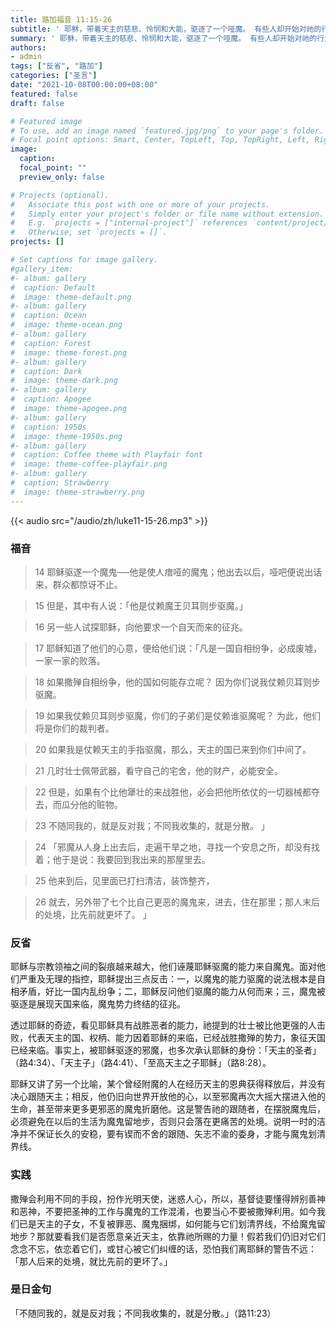 ```yaml
---
title: 路加福音 11:15-26
subtitle: ' 耶稣，带着天主的慈悲、怜悯和大能，驱逐了一个哑魔。 有些人却开始对祂的行为和身份妄加猜测，近乎胡言乱语。 祂拯救生命的能力甚至被指责为依靠的是魔王贝耳则步。 耶稣一针见血地揭露了这一指责里的自相矛盾之处。 中国有「众口烁金，积毁销骨」的典故，表明众人的言论足以融化金属，也比喻众口同声可混淆视听。 那些反对耶稣的人，正是想混淆百姓对耶稣身份与能力的认知。 基督徒今天同样会听到很多有关耶稣的似是而非的描述，那么，我是否保持着一种清晰的辨别能力？'
summary: ' 耶稣，带着天主的慈悲、怜悯和大能，驱逐了一个哑魔。 有些人却开始对祂的行为和身份妄加猜测，近乎胡言乱语。 祂拯救生命的能力甚至被指责为依靠的是魔王贝耳则步。 耶稣一针见血地揭露了这一指责里的自相矛盾之处。 中国有「众口烁金，积毁销骨」的典故，表明众人的言论足以融化金属，也比喻众口同声可混淆视听。 那些反对耶稣的人，正是想混淆百姓对耶稣身份与能力的认知。 基督徒今天同样会听到很多有关耶稣的似是而非的描述，那么，我是否保持着一种清晰的辨别能力？'
authors:
- admin
tags: ["反省", "路加"]
categories: ["圣言"]
date: "2021-10-08T00:00:00+08:00"
featured: false
draft: false

# Featured image
# To use, add an image named `featured.jpg/png` to your page's folder.
# Focal point options: Smart, Center, TopLeft, Top, TopRight, Left, Right, BottomLeft, Bottom, BottomRight
image:
  caption:
  focal_point: ""
  preview_only: false

# Projects (optional).
#   Associate this post with one or more of your projects.
#   Simply enter your project's folder or file name without extension.
#   E.g. `projects = ["internal-project"]` references `content/project/deep-learning/index.md`.
#   Otherwise, set `projects = []`.
projects: []

# Set captions for image gallery.
#gallery_item:
#- album: gallery
#  caption: Default
#  image: theme-default.png
#- album: gallery
#  caption: Ocean
#  image: theme-ocean.png
#- album: gallery
#  caption: Forest
#  image: theme-forest.png
#- album: gallery
#  caption: Dark
#  image: theme-dark.png
#- album: gallery
#  caption: Apogee
#  image: theme-apogee.png
#- album: gallery
#  caption: 1950s
#  image: theme-1950s.png
#- album: gallery
#  caption: Coffee theme with Playfair font
#  image: theme-coffee-playfair.png
#- album: gallery
#  caption: Strawberry
#  image: theme-strawberry.png
---
```


{{< audio src="/audio/zh/luke11-15-26.mp3" >}}

### 福音
> 14 耶稣驱遂一个魔鬼──他是使人瘖哑的魔鬼；他出去以后，哑吧便说出话来，群众都惊讶不止。

> 15 但是，其中有人说：「他是仗赖魔王贝耳则步驱魔。」

> 16 另一些人试探耶稣，向他要求一个自天而来的征兆。

> 17 耶稣知道了他们的心意，便给他们说：「凡是一国自相纷争，必成废墟，一家一家的败落。

> 18 如果撒殚自相纷争，他的国如何能存立呢？ 因为你们说我仗赖贝耳则步驱魔。

> 19 如果我仗赖贝耳则步驱魔，你们的子弟们是仗赖谁驱魔呢？ 为此，他们将是你们的裁判者。

> 20 如果我是仗赖天主的手指驱魔，那么，天主的国已来到你们中间了。

> 21 几时壮士佩带武器，看守自己的宅舍，他的财产，必能安全。

> 22 但是，如果有个比他犟壮的来战胜他，必会把他所依仗的一切器械都夺去，而瓜分他的赃物。

> 23 不随同我的，就是反对我；不同我收集的，就是分散。  」

> 24 「邪魔从人身上出去后，走遍干旱之地，寻找一个安息之所，却没有找着；他于是说：我要回到我出来的那屋里去。

> 25 他来到后，见里面已打扫清洁，装饰整齐，

> 26 就去，另外带了七个比自己更恶的魔鬼来，进去，住在那里；那人末后的处境，比先前就更坏了。  」

### 反省
耶稣与宗教领袖之间的裂痕越来越大，他们诬蔑耶稣驱魔的能力来自魔鬼。面对他们严重及无理的指控，耶稣提出三点反击：一，以魔鬼的能力驱魔的说法根本是自相矛盾，好比一国内乱纷争；二，耶稣反问他们驱魔的能力从何而来；三，魔鬼被驱逐是展现天国来临，魔鬼势力终结的征兆。

透过耶稣的奇迹，看见耶稣具有战胜恶者的能力，祂提到的壮士被比他更强的人击败，代表天主的国、权柄、能力因着耶稣的来临，已经战胜撒殚的势力，象征天国已经来临。事实上，被耶稣驱逐的邪魔，也多次承认耶稣的身份：「天主的圣者」（路4:34）、「天主子」（路4:41）、「至高天主之子耶稣」（路8:28）。

耶稣又讲了另一个比喻，某个曾经附魔的人在经历天主的恩典获得释放后，并没有决心跟随天主；相反，他仍旧向世界开放他的心，以至邪魔再次大摇大摆进入他的生命，甚至带来更多更邪恶的魔鬼折磨他。这是警告祂的跟随者，在摆脱魔鬼后，必须避免在以后的生活为魔鬼留地步，否则只会落在更痛苦的处境。说明一时的洁净并不保证长久的安稳，要有锲而不舍的跟随、矢志不渝的委身，才能与魔鬼划清界线。

### 实践
撒殚会利用不同的手段，扮作光明天使，迷惑人心，所以，基督徒要懂得辨别善神和恶神，不要把圣神的工作与魔鬼的工作混淆，也要当心不要被撒殚利用。如今我们已是天主的子女，不复被罪恶、魔鬼捆绑，如何能与它们划清界线，不给魔鬼留地步？那就要看我们是否愿意亲近天主，依靠祂所赐的力量！假若我们仍旧对它们念念不忘，依恋着它们，或甘心被它们纠缠的话，恐怕我们离耶稣的警告不远：「那人后来的处境，就比先前的更坏了。」

### 是日金句
「不随同我的，就是反对我；不同我收集的，就是分散。」（路11:23）
